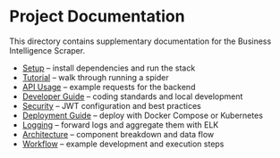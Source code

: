 # Project Documentation

This directory contains supplementary documentation for the Business Intelligence Scraper.

* [Setup](setup.md) – install dependencies and run the stack
* [Tutorial](tutorial.md) – walk through running a spider
* [API Usage](api_usage.md) – example requests for the backend
* [Developer Guide](developer_guide.md) – coding standards and local development
* [Security](security.md) – JWT configuration and best practices
* [Deployment Guide](deployment.md) – deploy with Docker Compose or Kubernetes
* [Logging](logging.md) – forward logs and aggregate them with ELK
* [Architecture](architecture.md) – component breakdown and data flow
* [Workflow](workflow.md) – example development and execution steps

